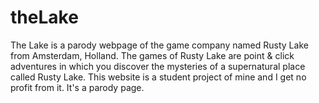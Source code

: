 # theLake
The Lake is a parody webpage of the game company named Rusty Lake from Amsterdam, Holland. The games of Rusty Lake are point &amp; click adventures in which you discover the mysteries of a supernatural place called Rusty Lake. This website is a student project of mine and I get no profit from it. It's a parody page.

